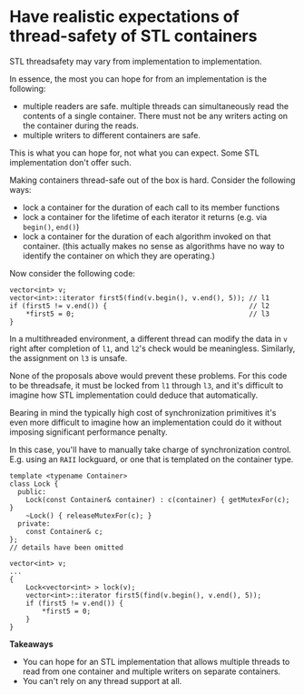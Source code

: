 # Have realistic expectations of thread-safety of STL containers

STL threadsafety may vary from implementation to implementation.

In essence, the most you can hope for from an implementation is the following:
* multiple readers are safe. multiple threads can simultaneously read the contents of a single container. There must not be any writers acting on the container during the reads.
* multiple writers to different containers are safe.

This is what you can hope for, not what you can expect. Some STL implementation don't offer such.

Making containers thread-safe out of the box is hard.
Consider the following ways:
* lock a container for the duration of each call to its member functions
* lock a container for the lifetime of each iterator it returns (e.g. via `begin()`, `end()`)
* lock a container for the duration of each algorithm invoked on that container. (this actually makes no sense as algorithms have no way to identify the container on which they are operating.)

Now consider the following code:
```
vector<int> v;
vector<int>::iterator first5(find(v.begin(), v.end(), 5)); // l1
if (first5 != v.end()) {                                   // l2
    *first5 = 0;                                           // l3
}
```
In a multithreaded environment, a different thread can modify the data in `v` right after completion of `l1`, and `l2`'s check would be meaningless.
Similarly, the assignment on `l3` is unsafe.

None of the proposals above would prevent these problems.
For this code to be threadsafe, it must be locked from `l1` through `l3`, and it's difficult to imagine how STL implementation could deduce that automatically.

Bearing in mind the typically high cost of synchronization primitives it's even more difficult to imagine how an implementation could do it without imposing significant performance penalty.

In this case, you'll have to manually take charge of synchronization control. E.g. using an `RAII` lockguard, or one that is templated on the container type.
```
template <typename Container>
class Lock {
  public:
    Lock(const Container& container) : c(container) { getMutexFor(c); }
    ~Lock() { releaseMutexFor(c); }
  private:
    const Container& c;
};
// details have been omitted

vector<int> v;
...
{
    Lock<vector<int> > lock(v);
    vector<int>::iterator first5(find(v.begin(), v.end(), 5));
    if (first5 != v.end()) {
        *first5 = 0;
    }
}
```

**Takeaways**
* You can hope for an STL implementation that allows multiple threads to read from one container and multiple writers on separate containers.
* You can't rely on any thread support at all.
